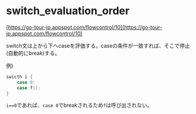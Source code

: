 # switch_evaluation_order

[https://go-tour-jp.appspot.com/flowcontrol/10](https://go-tour-jp.appspot.com/flowcontrol/10)

switch文は上から下へcaseを評価する。caseの条件が一致すれば、そこで停止(自動的にbreak)する。

例)

```go
swicth i {
    case 0:
    case f():
}
```

`i==0`であれば、`case 0`でbreakされるため`f`は呼び出されない。
